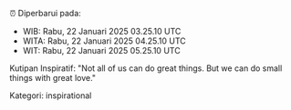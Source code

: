 ⏰ Diperbarui pada:
- WIB: Rabu, 22 Januari 2025 03.25.10 UTC
- WITA: Rabu, 22 Januari 2025 04.25.10 UTC
- WIT: Rabu, 22 Januari 2025 05.25.10 UTC

Kutipan Inspiratif:
"Not all of us can do great things. But we can do small things with great love."


Kategori: inspirational

